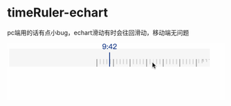 # timeRuler-echart
pc端用的话有点小bug，echart滑动有时会往回滑动，移动端无问题

![image](https://github.com/luckydogM/timeRuler-echart/blob/master/timeRuler.gif )   
